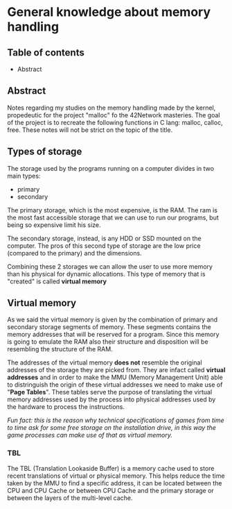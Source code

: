 # General knowledge about memory handling

## Table of contents

- Abstract

## Abstract

Notes regarding my studies on the memory handling made by the kernel, propedeutic for the project "malloc" fo the 42Network masteries. The goal of the project is to recreate the following functions in C lang: malloc, calloc, free. These notes will not be strict on the topic of the title.

## Types of storage

The storage used by the programs running on a computer divides in two main types:

- primary
- secondary

The primary storage, which is the most expensive, is the RAM. The ram is the most fast accessible storage that we can use to run our programs, but being so expensive limit his size.

The secondary storage, instead, is any HDD or SSD mounted on the computer. The pros of this second type of storage are the low price (compared to the primary) and the dimensions.

Combining these 2 storages we can allow the user to use more memory than his physical for dynamic allocations. This type of memory that is "created" is called **virtual memory**


## Virtual memory

As we said the virtual memory is given by the combination of primary and secondary storage segments of memory. These segments contains the memory addresses that will be reserved for a program. Since this memory is going to emulate the RAM also their structure and disposition will be resembling the structure of the RAM.

The addresses of the virtual memory __does not__ resemble the original addresses of the storage they are picked from. They are infact called __virtual addresses__ and in order to make the MMU (Memory Management Unit) able to distringuish the origin of these virtual addresses we need to make use of "__Page Tables__". These tables serve the purpose of translating the virtual memory addresses used by the process into physical addresses used by the hardware to process the instructions.

_Fun fact: this is the reason why technical specifications of games from time to time ask for some free storage on the installation drive, in this way the game processes can make use of that as virtual memory._


### TBL

The TBL (Translation Lookaside Buffer) is a memory cache used to store recent translations of virtual or physical memory. This helps reduce the time taken by the MMU to find a specific address, it can be located between the CPU and CPU Cache or between CPU Cache and the primary storage or between the layers of the multi-level cache.